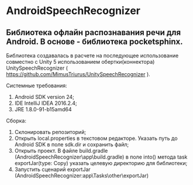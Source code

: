 # AndroidSpeechRecognizer
Библиотека офлайн распознавания речи для Android. В основе - библиотека pocketsphinx.
---------
Библиотека создавалась в расчете на последующее использование совместно с Unity 5 использованием обертки(коннектора) UnitySpeechRecognizer ( https://github.com/MimusTriurus/UnitySpeechRecognizer ).

Системные требования:
1. Android SDK version 24;
2. IDE IntelliJ IDEA 2016.2.4;
3. JRE 1.8.0-91-b15amd64

Сборка:
1. Склонировать репозиторий;
2. Открыть local.properties в текстовом редакторе. Указать путь до Android SDK в поле sdk.dir и сохранить файл;
3. Открыть проект. В файле build.gradle (AndroidSpeechRecognizer\app\build.gradle) в поле into() метода task exportJar(type: Copy) указать целевую директорию для библиотеки;
4. Запустить сценарий exportJar (AndroidSpeechRecognizer\:app\Tasks\other\exportJar)
